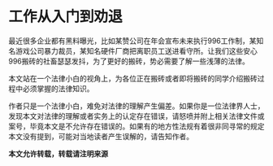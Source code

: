# 工作从入门到劝退

最近很多企业都有黑料曝光，比如某赞公司在年会宣布未来执行996工作制，某知名游戏公司暴力裁员，某知名硬件厂商把离职员工送进看守所。让我们这些安心996搬砖的社畜瑟瑟发抖，为了更好的搬砖，势必需要了解一些浅薄的法律。

本文站在一个法律小白的视角上，为各位正在搬砖或者即将搬砖的同学介绍搬砖过程中必须掌握的法律知识。

作者只是一个法律小白，难免对法律的理解产生偏差。如果你是一位法律界人士，发现本文对法律的理解或者实务上的认定存在错误，请怒喷并附上相关法律文件或案号，毕竟本文是不允许存在错误的。如果有的地方性法规有着很非同寻常的规定本文没有提到，可能对当地读者产生误解的，请告知作者。

**本文允许转载，转载请注明来源**
